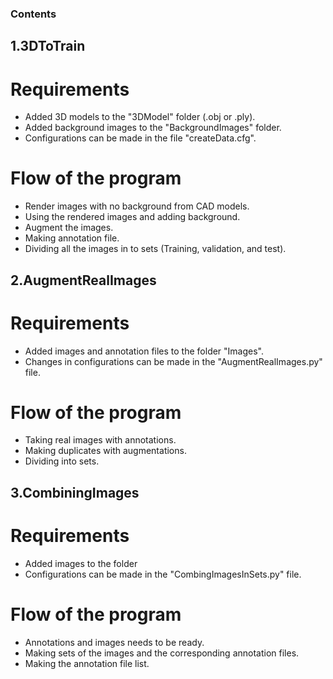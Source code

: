 ### Contents
## 1.3DToTrain
# Requirements
- Added 3D models to the "3DModel" folder (.obj or .ply).
- Added background images to the "BackgroundImages" folder.
- Configurations can be made in the file "createData.cfg".
# Flow of the program
- Render images with no background from CAD models.
- Using the rendered images and adding background.
- Augment the images.
- Making annotation file.
- Dividing all the images in to sets (Training, validation, and test).

## 2.AugmentRealImages
# Requirements
- Added images and annotation files to the folder "Images".
- Changes in configurations can be made in the "AugmentRealImages.py" file.
# Flow of the program
- Taking real images with annotations.
- Making duplicates with augmentations.
- Dividing into sets.

## 3.CombiningImages
# Requirements
- Added images to the folder 
- Configurations can be made in the "CombingImagesInSets.py" file.
# Flow of the program
- Annotations and images needs to be ready.
- Making sets of the images and the corresponding annotation files.
- Making the annotation file list.
